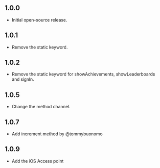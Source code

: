 ## 1.0.0

- Initial open-source release.

## 1.0.1

- Remove the static keyword.

## 1.0.2

- Remove the static keyword for showAchievements, showLeaderboards and signIn.

## 1.0.5

- Change the method channel.

## 1.0.7

- Add increment method by @tommybuonomo

## 1.0.9

- Add the iOS Access point
